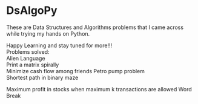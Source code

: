 # DsAlgoPy

These are Data Structures and Algorithms problems that I came across while trying my hands on Python.

Happy Learning and stay tuned for more!!!<br>
Problems solved:<br>
Alien Language<br>
Print a matrix spirally<br>
Minimize cash flow among friends
Petro pump problem<br>
Shortest path in binary maze

Maximum profit in stocks when maximum k transactions are allowed
Word Break